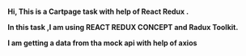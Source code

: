 <h4> Hi, This is a Cartpage task with help of React Redux .

In this task ,I am using REACT REDUX CONCEPT and Radux Toolkit.

I am getting a data from tha mock api with help of axios


</h4>
